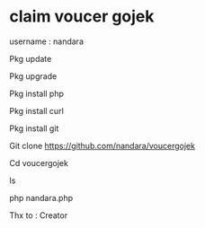 # claim voucer gojek #

username : nandara

Pkg update

Pkg upgrade

Pkg install php

Pkg install curl

Pkg install git

Git clone https://github.com/nandara/voucergojek

Cd voucergojek

ls

php nandara.php



Thx to : Creator 





